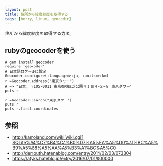 ```yaml
---
layout: post
title: 住所から緯度経度を取得する
tags: [berry, linux, geocoder]
---
```


住所から緯度経度を取得する方法。

## rubyのgeocoderを使う

```
# gem install geocoder
require 'geocoder'
# 日本語ロケールに設定
Geocoder.configure(:language=>:ja, :units=>:km)
r =Geocoder.address("東京タワー")
# => "日本, 〒105-0011 東京都港区芝公園４丁目４−２−８ 東京タワー"
puts r

r =Geocoder.search("東京タワー")
puts r
puts r.first.coordinates
```

## 参照

- http://kamoland.com/wiki/wiki.cgi?SQLite%A4%C7%B4%CA%B0%D7%A5%EA%A5%D0%A1%BC%A5%B9%A5%B8%A5%AA%A5%B3%A1%BC%A5%C0
- http://demouth.hatenablog.com/entry/2014/02/03/073304
- https://atyks.hateblo.jp/entry/2016/07/01/000000
